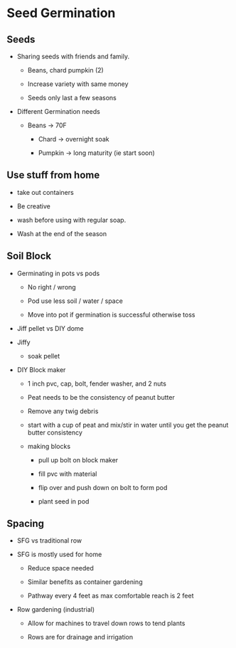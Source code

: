 # Seed Germination

## Seeds

-   Sharing seeds with friends and family.

    -   Beans, chard pumpkin (2)

    -   Increase variety with same money

    -   Seeds only last a few seasons

-   Different Germination needs

    -   Beans -\> 70F

        -   Chard -\> overnight soak

        -   Pumpkin -\> long maturity (ie start soon)

## Use stuff from home

-   take out containers

-   Be creative

-   wash before using with regular soap.

-   Wash at the end of the season

## Soil Block

-   Germinating in pots vs pods

    -   No right / wrong

    -   Pod use less soil / water / space

    -   Move into pot if germination is successful otherwise toss

-   Jiff pellet vs DIY dome

-   Jiffy

    -   soak pellet

-   DIY Block maker

    -   1 inch pvc, cap, bolt, fender washer, and 2 nuts

    -   Peat needs to be the consistency of peanut butter

    -   Remove any twig debris

    -   start with a cup of peat and mix/stir in water until you get the peanut
        butter consistency

    -   making blocks

        -   pull up bolt on block maker

        -   fill pvc with material

        -   flip over and push down on bolt to form pod

        -   plant seed in pod

## Spacing

-   SFG vs traditional row

-   SFG is mostly used for home

    -   Reduce space needed

    -   Similar benefits as container gardening

    -   Pathway every 4 feet as max comfortable reach is 2 feet

-   Row gardening (industrial)

    -   Allow for machines to travel down rows to tend plants

    -   Rows are for drainage and irrigation
